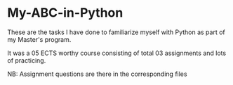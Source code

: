# My-ABC-in-Python
These are the tasks I have done to familiarize myself with Python as part of my Master's program.

It was a 05 ECTS worthy course consisting of total 03 assignments and lots of practicing.

NB: Assignment questions are there in the corresponding files
